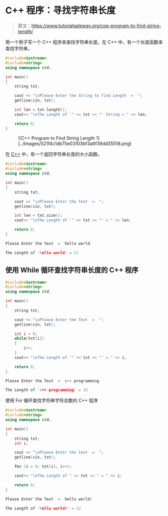 # C++ 程序：寻找字符串长度

> 原文：<https://www.tutorialgateway.org/cpp-program-to-find-string-length/>

用一个例子写一个 C++ 程序来查找字符串长度。在 C++ 中，有一个长度函数来查找字符串。

```cpp
#include<iostream>
#include<string>
using namespace std;

int main()
{
	string txt;

	cout << "\nPlease Enter the String to find Length  =  ";
	getline(cin, txt);

	int len = txt.length();
	cout<< "\nThe Length of '" << txt << "' String = " << len;

 	return 0;
}
```

<figure class="wp-block-image size-large">![C++ Program to Find String Length 1](../Images/521f4c1db75e03103bf3a6f39dd35518.png)</figure>

在 [C++](https://www.tutorialgateway.org/cpp-programs/) 中，有一个返回字符串长度的大小函数。

```cpp
#include<iostream>
#include<string>
using namespace std;

int main()
{
	string txt;

	cout << "\nPlease Enter the Text  =  ";
	getline(cin, txt);

	int len = txt.size();
	cout<< "\nThe Length of '" << txt << "' = " << len;

 	return 0;
}
```

```cpp
Please Enter the Text  =  hello world

The Length of 'hello world' = 11
```

## 使用 While 循环查找字符串长度的 C++ 程序

```cpp
#include<iostream>
#include<string>
using namespace std;

int main()
{
	string txt;

	cout << "\nPlease Enter the Text  =  ";
	getline(cin, txt);

	int i = 0;
	while(txt[i])
	{
		i++;
	}
	cout<< "\nThe Length of '" << txt << "' = " << i;

 	return 0;
}
```

```cpp
Please Enter the Text  =  c++ programming

The Length of 'c++ programming' = 15
```

使用 For 循环查找字符串字符总数的 C++ 程序

```cpp
#include<iostream>
#include<string>
using namespace std;

int main()
{
	string txt;
	int i;

	cout << "\nPlease Enter the text  =  ";
	getline(cin, txt);

	for (i = 0; txt[i]; i++);

	cout<< "\nThe Length of " << txt << " = " << i;

 	return 0;
}
```

```cpp
Please Enter the Text  =  hello world!

The Length of 'hello world!' = 12
```